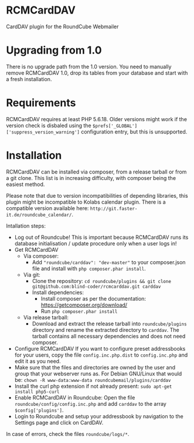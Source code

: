 RCMCardDAV
==========

CardDAV plugin for the RoundCube Webmailer

Upgrading from 1.0
==================

There is no upgrade path from the 1.0 version. You need to manually remove RCMCardDAV 1.0, drop its tables from your database and start with a fresh installation.

Requirements
============
RCMCardDAV requires at least PHP 5.6.18. Older versions might work if the version check is disbaled using the `$prefs['_GLOBAL']['suppress_version_warning']` configuration entry, but this is unsupported. 

Installation
============

RCMCardDAV can be installed via composer, from a release tarball or from a git clone. This list is in increasing difficulty, with composer being the easiest method.

Please note that due to version incompatibilities of depending libraries, this plugin might be incompatible to Kolabs calendar plugin. There is a compatible version available here: `http://git.faster-it.de/roundcube_calendar/`.

Intallation steps:
- Log out of Roundcube!
  This is important because RCMCardDAV runs its database initialisation / update procedure only when a user logs in!
- Get RCMCardDAV
  - Via composer:
    - Add `"roundcube/carddav": "dev-master"` to your composer.json file and install with `php composer.phar install`.
  - Via git:
    - Clone the repository:
      `cd roundcube/plugins && git clone git@github.com:blind-coder/rcmcarddav.git carddav`
    - Install dependencies:
      - Install composer as per the documentation: https://getcomposer.org/download/
      - Run `php composer.phar install`
  - Via release tarball:
    - Download and extract the release tarball into `roundcube/plugins` directory and rename the extracted directory to `carddav`. The tarball contains all necessary dependencies and does not need composer.
- Configure RCMCardDAV
  If you want to configure preset addressbooks for your users, copy the file `config.inc.php.dist` to `config.inc.php` and edit it as you need.
- Make sure that the files and directories are owned by the user and group that your webserver runs as. For Debian GNU/Linux that would be:
  `chown -R www-data:www-data roundcubemail/plugins/carddav`
- Install the curl php extension if not already present:
  `sudo apt-get install php5-curl`
- Enable RCMCardDAV in Roundcube:
  Open the file `roundcube/config/config.inc.php` and add `carddav` to the array `$config['plugins']`.
- Login to Roundcube and setup your addressbook by navigation to the Settings page and click on CardDAV.

In case of errors, check the files `roundcube/logs/*`.
